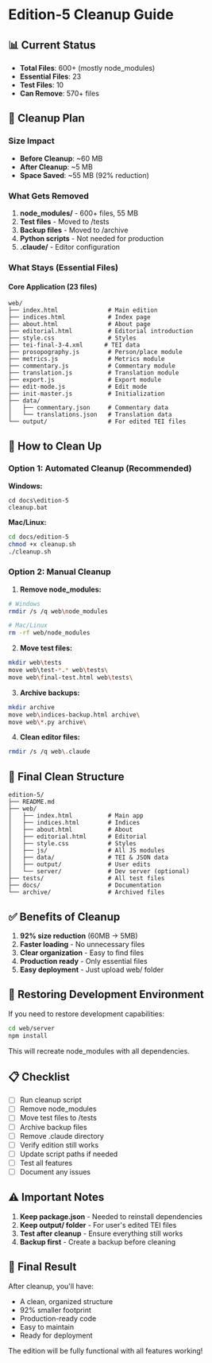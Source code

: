 # Edition-5 Cleanup Guide

## 📊 Current Status
- **Total Files**: 600+ (mostly node_modules)
- **Essential Files**: 23
- **Test Files**: 10
- **Can Remove**: 570+ files

## 🧹 Cleanup Plan

### Size Impact
- **Before Cleanup**: ~60 MB
- **After Cleanup**: ~5 MB
- **Space Saved**: ~55 MB (92% reduction)

### What Gets Removed
1. **node_modules/** - 600+ files, 55 MB
2. **Test files** - Moved to /tests
3. **Backup files** - Moved to /archive
4. **Python scripts** - Not needed for production
5. **.claude/** - Editor configuration

### What Stays (Essential Files)

#### Core Application (23 files)
```
web/
├── index.html              # Main edition
├── indices.html            # Index page
├── about.html              # About page
├── editorial.html          # Editorial introduction
├── style.css               # Styles
├── tei-final-3-4.xml      # TEI data
├── prosopography.js        # Person/place module
├── metrics.js              # Metrics module
├── commentary.js           # Commentary module
├── translation.js          # Translation module
├── export.js               # Export module
├── edit-mode.js            # Edit mode
├── init-master.js          # Initialization
├── data/
│   ├── commentary.json     # Commentary data
│   └── translations.json   # Translation data
└── output/                 # For edited TEI files
```

## 🚀 How to Clean Up

### Option 1: Automated Cleanup (Recommended)

**Windows:**
```batch
cd docs\edition-5
cleanup.bat
```

**Mac/Linux:**
```bash
cd docs/edition-5
chmod +x cleanup.sh
./cleanup.sh
```

### Option 2: Manual Cleanup

1. **Remove node_modules:**
```bash
# Windows
rmdir /s /q web\node_modules

# Mac/Linux
rm -rf web/node_modules
```

2. **Move test files:**
```bash
mkdir web\tests
move web\test-*.* web\tests\
move web\final-test.html web\tests\
```

3. **Archive backups:**
```bash
mkdir archive
move web\indices-backup.html archive\
move web\*.py archive\
```

4. **Clean editor files:**
```bash
rmdir /s /q web\.claude
```

## 📁 Final Clean Structure

```
edition-5/
├── README.md
├── web/
│   ├── index.html          # Main app
│   ├── indices.html        # Indices
│   ├── about.html          # About
│   ├── editorial.html      # Editorial
│   ├── style.css           # Styles
│   ├── js/                 # All JS modules
│   ├── data/               # TEI & JSON data
│   ├── output/             # User edits
│   └── server/             # Dev server (optional)
├── tests/                  # All test files
├── docs/                   # Documentation
└── archive/                # Archived files
```

## ✅ Benefits of Cleanup

1. **92% size reduction** (60MB → 5MB)
2. **Faster loading** - No unnecessary files
3. **Clear organization** - Easy to find files
4. **Production ready** - Only essential files
5. **Easy deployment** - Just upload web/ folder

## 🔄 Restoring Development Environment

If you need to restore development capabilities:

```bash
cd web/server
npm install
```

This will recreate node_modules with all dependencies.

## 📋 Checklist

- [ ] Run cleanup script
- [ ] Remove node_modules
- [ ] Move test files to /tests
- [ ] Archive backup files
- [ ] Remove .claude directory
- [ ] Verify edition still works
- [ ] Update script paths if needed
- [ ] Test all features
- [ ] Document any issues

## ⚠️ Important Notes

1. **Keep package.json** - Needed to reinstall dependencies
2. **Keep output/ folder** - For user's edited TEI files
3. **Test after cleanup** - Ensure everything still works
4. **Backup first** - Create a backup before cleaning

## 🎯 Final Result

After cleanup, you'll have:
- A clean, organized structure
- 92% smaller footprint
- Production-ready code
- Easy to maintain
- Ready for deployment

The edition will be fully functional with all features working!